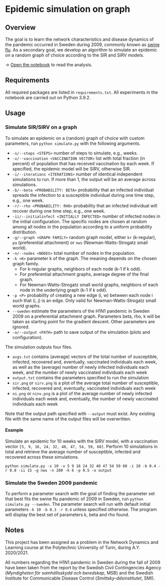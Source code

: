 # Epidemic simulation on graph

## Overview
The goal is to learn the network characteristics and disease dynamics of the pandemic occurred in Sweden during 2009, commonly known as [swine flu](https://en.wikipedia.org/wiki/2009_swine_flu_pandemic). As a secondary goal, we develop an algorithm to simulate an epidemic on a random graph of choice according to the SIR and SIRV models.

→ [Open the notebook](https://nbviewer.jupyter.org/github/manuelemacchia/epidemic-graph-simulation/blob/main/experiments.ipynb) to read the analysis.

## Requirements
All required packages are listed in `requirements.txt`. All experiments in the notebook are carried out on Python 3.9.2.

## Usage
### Simulate SIR/SIRV on a graph
To simulate an epidemic on a (random) graph of choice with custom parameters, run `python simulate.py` with the following arguments.

- `-s/--steps <STEPS>` number of steps to simulate, e.g., weeks.
- `-v/--vaccination <VACCINATION VECTOR>` list with total fraction (in percent) of population that has received vaccination by each week. If specified, the epidemic model will be SIRV, otherwise SIR.
- `-i/--iterations <ITERATIONS>` number of identical independent simulations to run. If more than 1, the output will be an average across simulations.
- `-b/--beta <PROBABILITY: BETA>` probability that an infected individual spreads the infection to a susceptible individual during one time step, e.g., one week.
- `-r/--rho <PROBABILITY: RHO>` probability that an infected individual will recover during one time step, e.g., one week.
- `-ii/--initialinfect <INITIALLY INFECTED>` number of infected nodes in the initial configuration. The specific nodes are chosen at random among all nodes in the population according to a uniform probability distribution.
- `-g/--graph <GRAPH FAMILY>` random graph model, either `kr` (k-regular), `pa` (preferential attachment) or `nws` (Newman-Watts-Strogatz small world).
- `-n/--nodes <NODES>` total number of nodes in the population.
- `-k <K>` parameter k of the graph. The meaning depends on the chosen graph family.
    - For k-regular graphs, neighbors of each node (k-1 if k odd).
    - For preferential attachment graphs, average degree of the final graph.
    - For Newman-Watts-Strogatz small world graphs, neighbors of each node in the underlying graph (k-1 if k odd).
- `-p <P>` probability of creating a new edge (i, w) between each node i such that (i, j) is an edge. Only valid for Newman-Watts-Strogatz small world graphs.
- `--sweden` estimate the parameters of the H1N1 pandemic in Sweden 2009 on a preferential attachment graph. Parameters beta, rho, k will be taken as starting point for the gradient descent. Other parameters are ignored.
- `-o/--output <PATH>` path to save output of the simulation (plots and configuration).

The simulation outputs four files.
- `avgs.txt` contains (average) vectors of the total number of susceptible, infected, recovered and, eventually, vaccinated individuals each week, as well as the (average) number of newly infected individuals each week, and the number of newly vaccinated individuals each week
- `output.txt` contains the parameters specified to run the simulation
- `sir.png` or `sirv.png` is a plot of the average total number of susceptible, infected, recovered and, eventually, vaccinated individuals each week
- `ni.png` or `ninv.png` is a plot of the average number of newly infected individuals each week and, eventually, the number of newly vaccinated individuals each week

Note that the output path specified with `--output` must exist. Any existing file with the same name of the output files will be overwritten.

#### Example
Simulate an epidemic for 10 weeks with the SIRV model, with a vaccination vector `[5, 9, 16, 24, 32, 40, 47, 54, 59, 60]`. Perform 10 simulations in total and retrieve the average number of susceptible, infected and recovered across these simulations.

```
python simulate.py -s 10 -v 5 9 16 24 32 40 47 54 59 60 -i 10 -b 0.4 -r 0.8 -ii 15 -g nws -n 200 -k 6 -p 0.5 -o output
```

### Simulate the Sweden 2009 pandemic
To perform a parameter search with the goal of finding the parameter set that best fits the swine flu pandemic of 2009 in Sweden, run `python simulate.py --sweden`. The parameter search will run with default initial parameters `-k 10 -b 0.3 -r 0.6` unless specified otherwise. The program will display the best set of parameters k, beta and rho found.

## Notes
This project has been assigned as a problem in the Network Dynamics and Learning course at the Polytechnic University of Turin, during A.Y. 2020/2021.

All numbers regarding the H1N1 pandemic in Sweden during the fall of 2009 have been taken from the report by the Swedish Civil Contingencies Agency (*Myndigheten för samhällsskydd och beredskap*, MSB) and the Swedish Institute for Communicable Disease Control (*Smittsky-ddsinstitutet*, SMI).